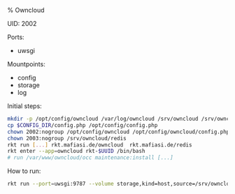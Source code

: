% Owncloud

UID: 2002

Ports:
- uwsgi

Mountpoints:
- config
- storage
- log


Initial steps:
```sh
mkdir -p /opt/config/owncloud /var/log/owncloud /srv/owncloud /srv/owncloud/redis
cp $CONFIG_DIR/config.php /opt/config/config.php
chown 2002:nogroup /opt/config/owncloud /opt/config/owncloud/config.php /var/log/owncloud /srv/owncloud
chown 2003:nogroup /srv/owncloud/redis
rkt run [...] rkt.mafiasi.de/owncloud  rkt.mafiasi.de/redis
rkt enter --app=owncloud rkt-$UUID /bin/bash
# run /var/www/owncloud/occ maintenance:install [...]
```

How to run:
```sh
rkt run --port=uwsgi:9787 --volume storage,kind=host,source=/srv/owncloud --volume config,kind=host,source=/opt/config/owncloud --volume log,kind=host,source=/var/log/owncloud --dns=134.100.9.61 rkt.mafiasi.de/owncloud rkt.mafiasi.de/redis
```
